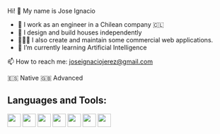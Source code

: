 Hi! 👋 My name is Jose Ignacio 

- 🔭 I work as an engineer in a Chilean company 🇨🇱
- 🏡 I design and build houses independently
- 👨🏻‍💻 I also create and maintain some commercial web applications. 
- 🌱 I’m currently learning Artificial Intelligence


📫 How to reach me: joseignaciojerez@gmail.com

:es: Native
:gb: Advanced

<h2>Languages and Tools:</h2>
  
  
   <img src="https://raw.githubusercontent.com/jmnote/z-icons/master/svg/ruby.svg" width="30" height="30">
   <img src="https://raw.githubusercontent.com/jmnote/z-icons/master/svg/c.svg" width="30" height="30">
   <img src="https://raw.githubusercontent.com/jmnote/z-icons/master/svg/javascript.svg" width="30" height="30">
   <img src="https://raw.githubusercontent.com/jmnote/z-icons/master/svg/python.svg" width="30" height="30">
   <img src="https://raw.githubusercontent.com/jmnote/z-icons/master/svg/git.svg" width="30" height="30">
   <img src="https://raw.githubusercontent.com/jmnote/z-icons/master/svg/github.svg" width="30" height="30">
   <img src="https://raw.githubusercontent.com/jmnote/z-icons/master/svg/bootstrap.svg" width="30" height="30">
   
  






